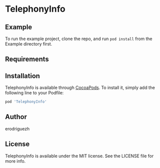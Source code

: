 # TelephonyInfo


## Example

To run the example project, clone the repo, and run `pod install` from the Example directory first.

## Requirements

## Installation

TelephonyInfo is available through [CocoaPods](https://cocoapods.org). To install
it, simply add the following line to your Podfile:

```ruby
pod 'TelephonyInfo'
```

## Author

erodriguezh

## License

TelephonyInfo is available under the MIT license. See the LICENSE file for more info.
